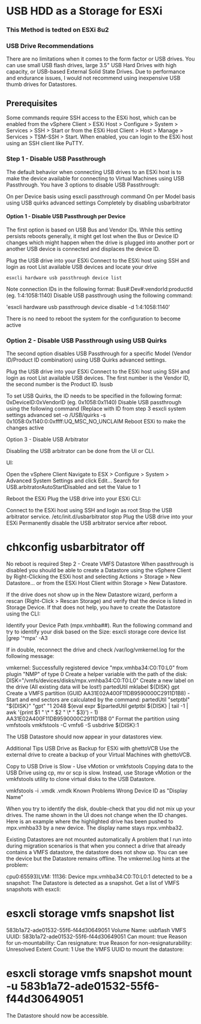 # USB HDD as a Storage for ESXi

### This Method is tedted on ESXi 8u2

### USB Drive Recommendations
There are no limitations when it comes to the form factor or USB drives. You can use small USB flash drives, large 3.5" USB Hard Drives with high capacity, or USB-based External Solid State Drives. Due to performance and endurance issues, I would not recommend using inexpensive USB thumb drives for Datastores.

## Prerequisites
Some commands require SSH access to the ESXi host, which can be enabled from the vSphere Client > ESXi Host > Configure > System > Services > SSH > Start or from the ESXi Host Client > Host > Manage >  Services > TSM-SSH > Start. When enabled, you can login to the ESXi host using an SSH client like PuTTY.

### Step 1 - Disable USB Passthrough
The default behavior when connecting USB drives to an ESXi host is to make the device available for connecting to Virtual Machines using USB Passthrough. You have 3 options to disable USB Passthrough:

On per Device basis using esxcli passthrough command
On per Model basis using USB quirks advanced settings
Completely by disabling usbarbitrator

#### Option 1 - Disable USB Passthrough per Device

The first option is based on USB Bus and Vendor IDs. While this setting persists reboots generally, it might get lost when the Bus or Device ID changes which might happen when the drive is plugged into another port or another USB device is connected and displaces the device ID.

Plug the USB drive into your ESXi
Connect to the ESXi host using SSH and login as root
List available USB devices and locate your drive

```esxcli hardware usb passthrough device list```


Note connection IDs in the following format: Bus#:Dev#:vendorId:productId (eg. 1:4:1058:1140)
Disable USB passthrough using the following command:

'esxcli hardware usb passthrough device disable -d 1:4:1058:1140'

There is no need to reboot the system for the configuration to become active

### Option 2 - Disable USB Passthrough using USB Quirks

The second option disables USB Passthrough for a specific Model (Vendor ID/Product ID combination) using USB Quirks advanced settings.

Plug the USB drive into your ESXi
Connect to the ESXi host using SSH and login as root
List available USB devices. The first number is the Vendor ID, the second number is the Product ID.
lsusb


To set USB Quirks, the ID needs to be specified in the following format: 0xDeviceID:0xVendorID (eg. 0x1058:0x1140)
Disable USB passthrough using the following command (Replace with ID from step 3
esxcli system settings advanced set -o /USB/quirks -s 0x1058:0x1140:0:0xffff:UQ_MSC_NO_UNCLAIM
Reboot ESXi to make the changes active
 

Option 3 - Disable USB Arbitrator

Disabling the USB arbitrator can be done from the UI or CLI.

UI:

Open the vSphere Client
Navigate to ESX > Configure > System > Advanced System Settings and click Edit...
Search for USB.arbitratorAutoStartDisabled and set the Value to 1

Reboot the ESXi
Plug the USB drive into your ESXi
CLI:

Connect to the ESXi host using SSH and login as root
Stop the USB arbitrator service.
/etc/init.d/usbarbitrator stop
Plug the USB drive into your ESXi
Permanently disable the USB arbitrator service after reboot.
# chkconfig usbarbitrator off
No reboot is required
Step 2 - Create VMFS Datastore
When passthrough is disabled you should be able to create a Datastore using the vSphere Client by Right-Clicking the ESXi host and selecting Actions > Storage > New Datastore... or from the ESXi Host Client within Storage > New Datastore.

If the drive does not show up in the New Datastore wizard, perform a rescan (Right-Click > Rescan Storage) and verify that the device is listed in Storage Device. If that does not help, you have to create the Datastore using the CLI:

Identify your Device Path (mpx.vmhba##). Run the following command and try to identify your disk based on the Size:
esxcli storage core device list |grep '^mpx' -A3


If in double, reconnect the drive and check /var/log/vmkernel.log for the following message:

vmkernel: Successfully registered device "mpx.vmhba34:C0:T0:L0" from plugin "NMP" of type 0
Create a helper variable with the path of the disk:
DISK="/vmfs/devices/disks/mpx.vmhba34:C0:T0:L0"
Create a new label on the drive (All existing data will be lost!)
partedUtil mklabel ${DISK} gpt
Create a VMFS partition (GUID AA31E02A400F11DB9590000C2911D1B8) - Start and end sectors are calculated by the command:
partedUtil "setptbl" "${DISK}" "gpt" "1 2048 $(eval expr $(partedUtil getptbl ${DISK} | tail -1 | awk '{print $1 " \\* " $2 " \\* " $3}') - 1) AA31E02A400F11DB9590000C2911D1B8 0"
Format the partition using vmfstools
vmkfstools -C vmfs6 -S usbdrive ${DISK}:1


The USB Datastore should now appear in your datastores view.

Additional Tips
USB Drive as Backup for ESXi with ghettoVCB
Use the external drive to create a backup of your Virtual Machines with ghettoVCB.

Copy to USB Drive is Slow - Use vMotion or vmkfstools
Copying data to the USB Drive using cp, mv or scp is slow. Instead, use Storage vMotion or the vmkfstools utility to clone virtual disks to the USB Datastore.

vmkfstools -i <src>.vmdk <dst>.vmdk
Known Problems
Wrong Device ID as "Display Name"

When you try to identify the disk, double-check that you did not mix up your drives. The name shown in the UI does not change when the ID changes. Here is an example where the highlighted drive has been pushed to mpx.vmhba33 by a new device. The display name stays mpx.vmhba32.



Existing Datastores are not mounted automatically
A problem that I run into during migration scenarios is that when you connect a drive that already contains a VMFS datastore, the datastore does not show up. You can see the device but the Datastore remains offline. The vmkernel.log hints at the problem:

cpu0:65593)LVM: 11136: Device mpx.vmhba34:C0:T0:L0:1 detected to be a snapshot:
The Datastore is detected as a snapshot. Get a list of VMFS snapshots with esxcli:

# esxcli storage vmfs snapshot list
583b1a72-ade01532-55f6-f44d30649051
 Volume Name: usbflash
 VMFS UUID: 583b1a72-ade01532-55f6-f44d30649051
 Can mount: true
 Reason for un-mountability:
 Can resignature: true
 Reason for non-resignaturability:
 Unresolved Extent Count: 1
Use the VMFS UUID to mount the datastore:

# esxcli storage vmfs snapshot mount -u 583b1a72-ade01532-55f6-f44d30649051
The Datastore should now be accessible.
